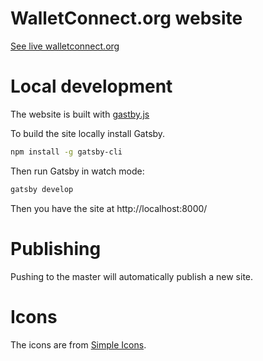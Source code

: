 # WalletConnect.org website

[See live walletconnect.org](https://walletconnect.org)

# Local development

The website is built with [gastby.js](https://www.gatsbyjs.org/)

To build the site locally install Gatsby.

```sh
npm install -g gatsby-cli
```

Then run Gatsby in watch mode:

```sh
gatsby develop
```

Then you have the site at http://localhost:8000/

# Publishing

Pushing to the master will automatically publish a new site.

# Icons

The icons are from [Simple Icons](https://simpleicons.org/).
